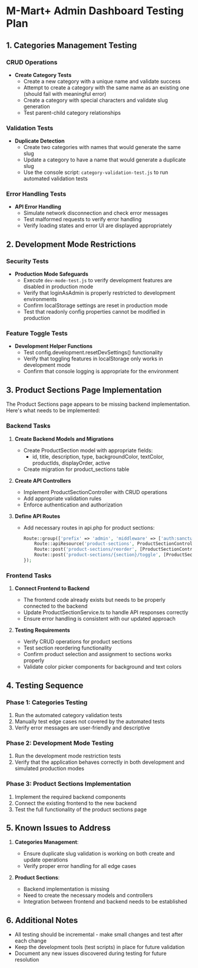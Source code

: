 # M-Mart+ Admin Dashboard Testing Plan

## 1. Categories Management Testing

### CRUD Operations
- **Create Category Tests**
  - Create a new category with a unique name and validate success
  - Attempt to create a category with the same name as an existing one (should fail with meaningful error)
  - Create a category with special characters and validate slug generation
  - Test parent-child category relationships

### Validation Tests
- **Duplicate Detection**
  - Create two categories with names that would generate the same slug
  - Update a category to have a name that would generate a duplicate slug
  - Use the console script: `category-validation-test.js` to run automated validation tests

### Error Handling Tests
- **API Error Handling**
  - Simulate network disconnection and check error messages
  - Test malformed requests to verify error handling
  - Verify loading states and error UI are displayed appropriately

## 2. Development Mode Restrictions

### Security Tests
- **Production Mode Safeguards**
  - Execute `dev-mode-test.js` to verify development features are disabled in production mode
  - Verify that loginAsAdmin is properly restricted to development environments
  - Confirm localStorage settings are reset in production mode
  - Test that readonly config properties cannot be modified in production

### Feature Toggle Tests
- **Development Helper Functions**
  - Test config.development.resetDevSettings() functionality
  - Verify that toggling features in localStorage only works in development mode
  - Confirm that console logging is appropriate for the environment

## 3. Product Sections Page Implementation

The Product Sections page appears to be missing backend implementation. Here's what needs to be implemented:

### Backend Tasks
1. **Create Backend Models and Migrations**
   - Create ProductSection model with appropriate fields:
     - id, title, description, type, backgroundColor, textColor, productIds, displayOrder, active
   - Create migration for product_sections table

2. **Create API Controllers**
   - Implement ProductSectionController with CRUD operations
   - Add appropriate validation rules
   - Enforce authentication and authorization

3. **Define API Routes**
   - Add necessary routes in api.php for product sections:
     ```php
     Route::group(['prefix' => 'admin', 'middleware' => ['auth:sanctum', 'admin']], function () {
         Route::apiResource('product-sections', ProductSectionController::class);
         Route::post('product-sections/reorder', [ProductSectionController::class, 'reorder']);
         Route::post('product-sections/{section}/toggle', [ProductSectionController::class, 'toggleStatus']);
     });
     ```

### Frontend Tasks
1. **Connect Frontend to Backend**
   - The frontend code already exists but needs to be properly connected to the backend
   - Update ProductSectionService.ts to handle API responses correctly
   - Ensure error handling is consistent with our updated approach

2. **Testing Requirements**
   - Verify CRUD operations for product sections
   - Test section reordering functionality
   - Confirm product selection and assignment to sections works properly
   - Validate color picker components for background and text colors

## 4. Testing Sequence

### Phase 1: Categories Testing
1. Run the automated category validation tests
2. Manually test edge cases not covered by the automated tests
3. Verify error messages are user-friendly and descriptive

### Phase 2: Development Mode Testing
1. Run the development mode restriction tests
2. Verify that the application behaves correctly in both development and simulated production modes

### Phase 3: Product Sections Implementation
1. Implement the required backend components
2. Connect the existing frontend to the new backend
3. Test the full functionality of the product sections page

## 5. Known Issues to Address

1. **Categories Management**:
   - Ensure duplicate slug validation is working on both create and update operations
   - Verify proper error handling for all edge cases

2. **Product Sections**:
   - Backend implementation is missing
   - Need to create the necessary models and controllers
   - Integration between frontend and backend needs to be established

## 6. Additional Notes

- All testing should be incremental - make small changes and test after each change
- Keep the development tools (test scripts) in place for future validation
- Document any new issues discovered during testing for future resolution
